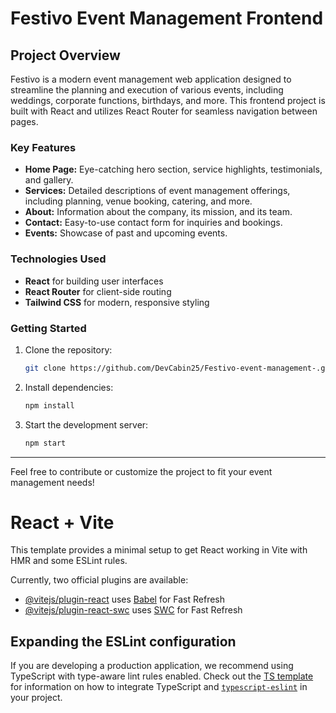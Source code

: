# Festivo Event Management Frontend

## Project Overview

Festivo is a modern event management web application designed to streamline the planning and execution of various events, including weddings, corporate functions, birthdays, and more. This frontend project is built with React and utilizes React Router for seamless navigation between pages.

### Key Features

- **Home Page:** Eye-catching hero section, service highlights, testimonials, and gallery.
- **Services:** Detailed descriptions of event management offerings, including planning, venue booking, catering, and more.
- **About:** Information about the company, its mission, and its team.
- **Contact:** Easy-to-use contact form for inquiries and bookings.
- **Events:** Showcase of past and upcoming events.

### Technologies Used

- **React** for building user interfaces
- **React Router** for client-side routing
- **Tailwind CSS** for modern, responsive styling

### Getting Started

1. Clone the repository:
   ```bash
   git clone https://github.com/DevCabin25/Festivo-event-management-.git
   ```
2. Install dependencies:
   ```bash
   npm install
   ```
3. Start the development server:
   ```bash
   npm start
   ```

---

Feel free to contribute or customize the project to fit your event management needs!



# React + Vite

This template provides a minimal setup to get React working in Vite with HMR and some ESLint rules.

Currently, two official plugins are available:

- [@vitejs/plugin-react](https://github.com/vitejs/vite-plugin-react/blob/main/packages/plugin-react) uses [Babel](https://babeljs.io/) for Fast Refresh
- [@vitejs/plugin-react-swc](https://github.com/vitejs/vite-plugin-react/blob/main/packages/plugin-react-swc) uses [SWC](https://swc.rs/) for Fast Refresh

## Expanding the ESLint configuration

If you are developing a production application, we recommend using TypeScript with type-aware lint rules enabled. Check out the [TS template](https://github.com/vitejs/vite/tree/main/packages/create-vite/template-react-ts) for information on how to integrate TypeScript and [`typescript-eslint`](https://typescript-eslint.io) in your project.
